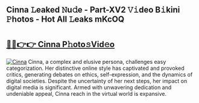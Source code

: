 ## Cinna 𝙻eaked 𝙽u𝚍e - Part-XV2 𝚅𝚒deo B𝚒kini 𝙿hotos - Hot All 𝙻eaks mKcOQ

# <h2><a href="http://ld44t3b.urlbe.top/?page=Cinna">🔗🔗👉👉 Cinna P𝚑oto𝚜Vid𝚎o</a></h2>

[![Cinna](https://i.imgur.com/eBuTRDB.gif)](http://ld44t3b.urlbe.top/?page=Cinna)
Cinna, a complex and elusive persona, challenges easy categorization. Her distinctive online style has captivated and provoked critics, generating debates on ethics, self-expression, and the dynamics of digital societies. Despite the uncertainty of her next steps, her impact on digital media is significant. Armed with unwavering dedication and undeniable appeal, Cinna reach in the virtual world is expansive.
